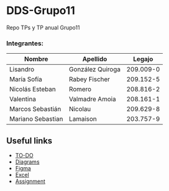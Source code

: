 # DDS-Grupo11

Repo TPs y TP anual Grupo11



### Integrantes:

| Nombre           | Apellido         | Legajo    |
| ---------------  | ---------------- | --------- |
| Lisandro         | González Quiroga | 209.009-0 |
| María Sofía      | Rabey Fischer    | 209.152-5 |
| Nicolás Esteban  | Romero           | 208.816-2 |
| Valentina        | Valmadre Amoia   | 208.161-1 |
| Marcos Sebastián | Nicolau          | 209.629-8 |
| Mariano Sebastian| Lamaison         | 203.757-9 |

## Useful links
-   [TO-DO](./todo.md)
-   [Diagrams](https://app.diagrams.net/?libs=general;uml#G1o_ooQYoGarYq9FF1gDRubEYKmAPNF90K#%7B%22pageId%22%3A%22C5RBs43oDa-KdzZeNtuy%22%7D)
-   [Figma](https://www.figma.com/file/l4YH5M21JTrqkBAEDC0iSx/Untitled?type=design&node-id=0%3A1&mode=design&t=dpcaHSFlc9CnMcil-1)
-   [Excel](https://docs.google.com/spreadsheets/d/1fUp0v8w6_35XXzrJLJNwBvbo_W9sJLq9swMP_iFxI84/edit#gid=0)
-   [Assignment](https://suriweb.com.ar/archivos/general/DDS-TPA-2024.pdf)
